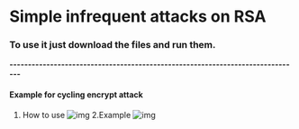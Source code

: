 # Simple infrequent attacks on RSA

### To use it just download the files and run them.

**-------------------------------------------------------------------------------**

#### Example for cycling encrypt attack
1. How to use
![img](https://drive.google.com/open?id=1VWMC-D6LxV-5D3XiNwdgMQX9-q76VXFw)
2.Example
![img](https://drive.google.com/open?id=1rVkYWDXDGx5YRhfejcus_LufMeq_KKnV)
